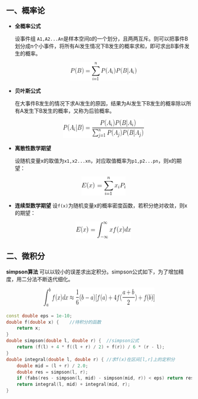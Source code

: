 ## 一、概率论
* **全概率公式**

    设事件组 `A1,A2...An`是样本空间`Ω`的一个划分，且两两互斥。则可以把事件B划分成n个小事件，将所有Ai发生情况下B发生的概率求和，即可求出B事件发生的概率。
    <br><p style="text-align:center"><img src="_image/gai_1.png" width="180" height="50"></p>

* **贝叶斯公式**

    在大事件B发生的情况下求Ai发生的原因，结果为Ai发生下B发生的概率除以所有A发生下B发生的概率，又称为后验概率。
    <br><p style="text-align:center"><img src="_image/gai_2.gif" width="220" height="50"></p>

* **离散性数学期望**

    设随机变量x的取值为`x1,x2...xn`，对应取值概率为`p1,p2...pn`，则x的期望：
    <br><p style="text-align:center"><img src="_image/gai_3.gif" width="120" height="50"></p>

* **连续型数学期望**
    设`f(x)`为随机变量x的概率密度函数，若积分绝对收敛，则x的期望：
    <br><p style="text-align:center"><img src="_image/gai_4.gif" width="150" height="45"></p>

## 二、微积分
**simpson算法** 可以以较小的误差求出定积分。simpson公式如下，为了增加精度，用二分法不断迭代细化。
<br><p style="text-align:center"><img src="_image/gai_5.gif" width="300" height="50"></p>

```c++
const double eps = 1e-10;
double f(double x) {    //待积分的函数
    return x;
}
double simpson(double l, double r) {  //simpson公式
    return (f(l) + 4 * f((l + r) / 2) + f(r)) / 6 * (r - l);
}
double integral(double l, double r) { //求f(x)在区间[l,r]上的定积分
    double mid = (l + r) / 2.0;
    double res = simpson(l, r);
    if (fabs(res - simpson(l, mid) - simpson(mid, r)) < eps) return res;
    return integral(l, mid) + integral(mid, r);
}
```




